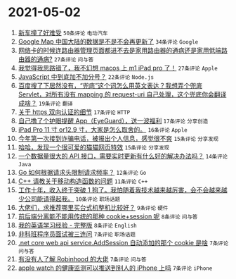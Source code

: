 # 2021-05-02

1. [新车撞了好难受](https://www.v2ex.com/t/774599) `50条评论` `电动汽车`
1. [Google Map 中国大陆的数据是不是不会再更新了](https://www.v2ex.com/t/774611) `34条评论` `Google`
1. [网络卡的时候连路由器管理页面都进不去是家用路由器的通病还是家用低端路由器的通病?](https://www.v2ex.com/t/774596) `27条评论` `问与答`
1. [我觉得我思路错了，我不幻想 macos 上 m1 iPad pro 了！](https://www.v2ex.com/t/774619) `27条评论` `Apple`
1. [JavaScript 中到底加不加分号？](https://www.v2ex.com/t/774657) `22条评论` `Node.js`
1. [百度搜了下居然没有，“兜底”这个词怎么用英文表达？我想弄个兜底 Servlet，对所有没有 mapping 的 request-uri 自己处理，这个兜底你会翻译成啥？](https://www.v2ex.com/t/774649) `19条评论` `翻译`
1. [关于 https 双向认证的细节](https://www.v2ex.com/t/774653) `17条评论` `HTTP`
1. [自己撸了个护眼提醒 App（EyeGuard），送一波福利](https://www.v2ex.com/t/774644) `17条评论` `分享创造`
1. [iPad Pro 11 寸 or12.9 寸，大家是怎么取舍的。](https://www.v2ex.com/t/774662) `16条评论` `Apple`
1. [今年第一次接到诈骗电话，被报出个人信息，感觉很不爽](https://www.v2ex.com/t/774623) `15条评论` `分享发现`
1. [哈哈，发现一个很可爱的猫猫网页特效](https://www.v2ex.com/t/774589) `15条评论` `分享发现`
1. [一个数据量很大的 API 接口，需要实时更新有什么好的解决办法吗？](https://www.v2ex.com/t/774624) `14条评论` `Java`
1. [Go 如何根据请求头限制请求频率？](https://www.v2ex.com/t/774595) `12条评论` `Go`
1. [C++ 请教关于移动构造函数的问题](https://www.v2ex.com/t/774622) `11条评论` `C++`
1. [工作十年，收入终于突破 1 狗了。我怕随着我技术越来越厉害，会不会越来越少公司能请得起我。](https://www.v2ex.com/t/774667) `10条评论` `职场话题`
1. [大佬们，求推荐哪里买台式机整机比较好？](https://www.v2ex.com/t/774664) `9条评论` `硬件`
1. [前后端分离能不能用传统的那种 cookie+session 呢](https://www.v2ex.com/t/774603) `8条评论` `问与答`
1. [我的英语学习经验 - 完整版](https://www.v2ex.com/t/774600) `8条评论` `English`
1. [非科班程序员面试被三连问](https://www.v2ex.com/t/774659) `7条评论` `职场话题`
1. [.net core web api service.AddSession 自动添加的那个 cookie 是啥](https://www.v2ex.com/t/774631) `7条评论` `问与答`
1. [有没有人了解 Robinhood 的大佬](https://www.v2ex.com/t/774610) `7条评论` `问与答`
1. [apple watch 的健康监测可以推送到别人的 iPhone 上吗](https://www.v2ex.com/t/774602) `7条评论` `iPhone`
